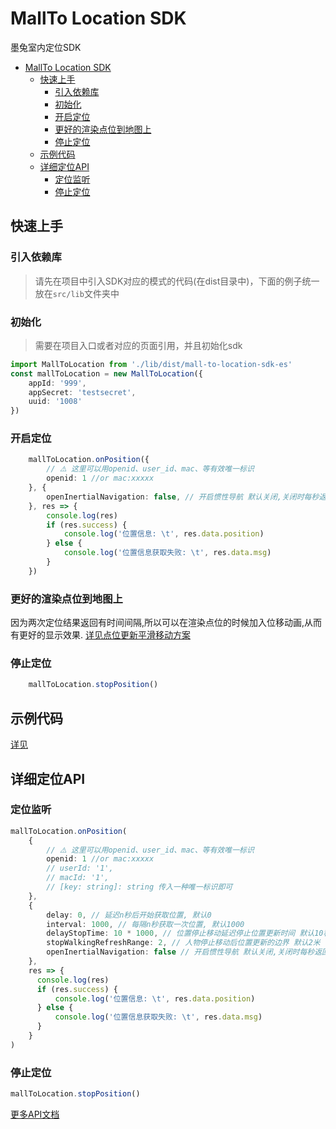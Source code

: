 # MallTo Location SDK
墨兔室内定位SDK

<!--ts-->
* [MallTo Location SDK](#mallto-location-sdk)
   * [快速上手](#快速上手)
      * [引入依赖库](#引入依赖库)
      * [初始化](#初始化)
      * [开启定位](#开启定位)
      * [更好的渲染点位到地图上](#更好的渲染点位到地图上)
      * [停止定位](#停止定位)
   * [示例代码](#示例代码)
   * [详细定位API](#详细定位api)
      * [定位监听](#定位监听)
      * [停止定位](#停止定位-1)

<!-- Added by: runner, at: Wed May 12 17:11:17 UTC 2021 -->

<!--te-->

## 快速上手

### 引入依赖库

> 请先在项目中引入SDK对应的模式的代码(在dist目录中)，下面的例子统一放在`src/lib`文件夹中

### 初始化

> 需要在项目入口或者对应的页面引用，并且初始化sdk

```typescript
import MallToLocation from './lib/dist/mall-to-location-sdk-es'
const mallToLocation = new MallToLocation({
    appId: '999',
    appSecret: 'testsecret',
    uuid: '1008'
})
```

### 开启定位

```typescript
    mallToLocation.onPosition({
        // ⚠️ 这里可以用openid、user_id、mac、等有效唯一标识
        openid: 1 //or mac:xxxxx
    }, {
        openInertialNavigation: false, // 开启惯性导航 默认关闭,关闭时每秒返回一次定位结果,开启后100ms返回一次定位结果
    }, res => {
        console.log(res)
        if (res.success) {
            console.log('位置信息: \t', res.data.position)
        } else {
            console.log('位置信息获取失败: \t', res.data.msg)
        }
    })
```


### 更好的渲染点位到地图上
因为两次定位结果返回有时间间隔,所以可以在渲染点位的时候加入位移动画,从而有更好的显示效果.
[详见点位更新平滑移动方案](./smoothPosition.md)

### 停止定位
```typescript
    mallToLocation.stopPosition()
```

## 示例代码
[详见](https://github.com/mall-to/js-location-sdk-doc/tree/master/example)




## 详细定位API

### 定位监听

```typescript
mallToLocation.onPosition(
    {
        // ⚠️ 这里可以用openid、user_id、mac、等有效唯一标识
        openid: 1 //or mac:xxxxx
        // userId: '1',
        // macId: '1',
        // [key: string]: string 传入一种唯一标识即可
    },
    {
        delay: 0, // 延迟n秒后开始获取位置, 默认0
        interval: 1000, // 每隔n秒获取一次位置, 默认1000
        delayStopTime: 10 * 1000, // 位置停止移动延迟停止位置更新时间 默认10秒
        stopWalkingRefreshRange: 2, // 人物停止移动后位置更新的边界 默认2米
        openInertialNavigation: false // 开启惯性导航 默认关闭,关闭时每秒返回一次定位结果,开启后100ms返回一次定位结果
    },
    res => {
      console.log(res)
      if (res.success) {
          console.log('位置信息: \t', res.data.position)
      } else {
          console.log('位置信息获取失败: \t', res.data.msg)
      }
    }
)

```

### 停止定位

```typescript
mallToLocation.stopPosition()
```

[更多API文档](https://mall-to.github.io/js-location-sdk-doc/classes/_index_.location.html#onposition)

